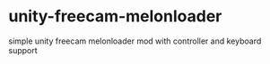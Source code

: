 # unity-freecam-melonloader
 simple unity freecam melonloader mod with controller and keyboard support

